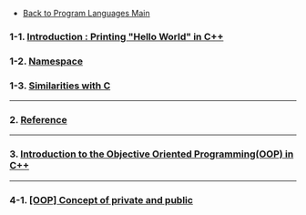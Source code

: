 * [Back to Program Languages Main](https://github.com/JoonHyeok-hozy-Kim/program_languages/blob/main/README.md)

### 1-1. [Introduction : Printing "Hello World" in C++](https://github.com/JoonHyeok-hozy-Kim/program_languages/blob/main/C%2B%2B/01_01_hello_world_cpp.cpp)
### 1-2. [Namespace](https://github.com/JoonHyeok-hozy-Kim/program_languages/blob/main/C%2B%2B/01_02_namespace.cpp)
### 1-3. [Similarities with C](https://github.com/JoonHyeok-hozy-Kim/program_languages/blob/main/C%2B%2B/01_03_similarities_with_c.cpp)
---
### 2. [Reference](https://github.com/JoonHyeok-hozy-Kim/program_languages/blob/main/C%2B%2B/02_reference.cpp)
---
### 3. [Introduction to the Objective Oriented Programming(OOP) in C++](https://github.com/JoonHyeok-hozy-Kim/program_languages/blob/main/C%2B%2B/03_objective_oriented_programming_intro.cpp)
---
### 4-1. [[OOP] Concept of private and public](https://github.com/JoonHyeok-hozy-Kim/program_languages/blob/main/C%2B%2B/04_01_oop_class.cpp)
